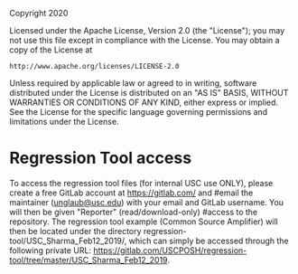 Copyright 2020

Licensed under the Apache License, Version 2.0 (the "License");
you may not use this file except in compliance with the License.
You may obtain a copy of the License at

    http://www.apache.org/licenses/LICENSE-2.0

Unless required by applicable law or agreed to in writing, software
distributed under the License is distributed on an "AS IS" BASIS,
WITHOUT WARRANTIES OR CONDITIONS OF ANY KIND, either express or implied.
See the License for the specific language governing permissions and
limitations under the License.

# Regression Tool access
To access the regression tool files (for internal USC use ONLY), please create a free GitLab account at <https://gitlab.com/> and 
#email the maintainer (unglaub@usc.edu) with your email and GitLab username. You will then be given "Reporter" (read/download-only) 
#access to the repository. The regression tool example (Common Source Amplifier) will then be located under the directory 
regression-tool/USC_Sharma_Feb12_2019/, which can simply be accessed through the following private URL: 
<https://gitlab.com/USCPOSH/regression-tool/tree/master/USC_Sharma_Feb12_2019>.
